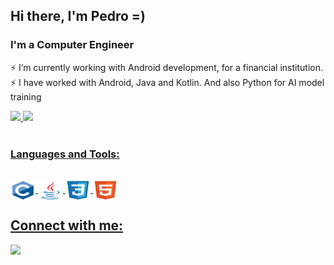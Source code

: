 ## Hi there, I'm Pedro =)

### I'm a Computer Engineer
⚡ I’m currently working with Android development, for a financial institution.<br />
⚡ I have worked with Android, Java and Kotlin. And also Python for AI model training<br />

<!-- [MY STATS] -->
<div>
  <a href="https://github.com/pninci13">
  <img height="180em" src="https://github-readme-stats.vercel.app/api?username=pninci13&show_icons=true&theme=vue-dark&include_all_commits=true&count_private=true"/>
  <img height="180em" src="https://github-readme-stats.vercel.app/api/top-langs/?username=pninci13&layout=compact&langs_count=7&theme=vue-dark"/>
</div>

<br />
  
<!-- [MY LANGUAGES] -->
### Languages and Tools:
<div style="display: inline_block"><br>
  <img align="center" alt="Pedro-C" height="30" width="40" src="https://raw.githubusercontent.com/devicons/devicon/master/icons/c/c-original.svg">
  <img align="center" alt="Pedro-Java" height="30" width="40" src="https://raw.githubusercontent.com/devicons/devicon/master/icons/java/java-original.svg">
  <img align="center" alt="Pedro-CSS" height="30" width="40" src="https://raw.githubusercontent.com/devicons/devicon/master/icons/css3/css3-original.svg">
  <img align="center" alt="Pedro-HTML" height="30" width="40" src="https://raw.githubusercontent.com/devicons/devicon/master/icons/html5/html5-original.svg">
</div>
  
<!-- [MY CONTACTS] -->
## Connect with me:
<div>
    <a href="https://www.linkedin.com/in/pedroninci/" target="_blank"><img src="https://img.shields.io/badge/LinkedIn-0077B5?style=for-the-badge&logo=linkedin&logoColor=white" target="_blank"></a>
</div>
  
<br />
